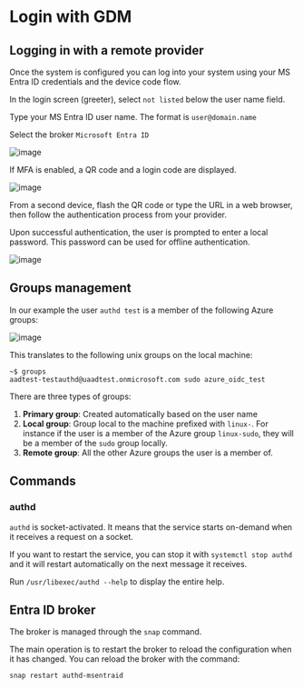 # Login with GDM

## Logging in with a remote provider

Once the system is configured you can log into your system using your MS Entra ID credentials and the device code flow.

In the login screen (greeter), select ```not listed``` below the user name field.

Type your MS Entra ID user name. The format is ```user@domain.name```

Select the broker `Microsoft Entra ID`

![image](https://github.com/ubuntu/authd/assets/1928546/153f2d85-b5ed-4fb2-802c-ad0a10f0e598)

If MFA is enabled, a QR code and a login code are displayed.

![image](https://github.com/ubuntu/authd/assets/1928546/94daf869-2fcb-47e8-aeb9-2f71ff0c3ff9)

From a second device, flash the QR code or type the URL in a web browser, then follow the authentication process from your provider.

Upon successful authentication, the user is prompted to enter a local password. This password can be used for offline authentication.

![image](https://github.com/ubuntu/authd/assets/1928546/c69862c1-9adf-4a07-8f9a-5dada3826a6c)

## Groups management

In our example the user `authd test` is a member of the following Azure groups:

![image](https://github.com/ubuntu/authd/assets/1928546/5f994ae6-7473-4af3-8d1f-64c9dd2e10f8)

This translates to the following unix groups on the local machine:

```shell
~$ groups
aadtest-testauthd@uaadtest.onmicrosoft.com sudo azure_oidc_test
```

There are three types of groups:
1. **Primary group**: Created automatically based on the user name
1. **Local group**: Group local to the machine prefixed with `linux-`. For instance if the user is a member of the Azure group `linux-sudo`, they will be a member of the `sudo` group locally.
1. **Remote group**: All the other Azure groups the user is a member of.

## Commands

### authd

```authd``` is socket-activated. It means that the service starts on-demand when it receives a request on a socket.

If you want to restart the service, you can stop it with ```systemctl stop authd``` and it will restart automatically on the next message it receives.

Run ```/usr/libexec/authd --help``` to display the entire help.

## Entra ID broker

The broker is managed through the ```snap``` command. 

The main operation is to restart the broker to reload the configuration when it has changed. You can reload the broker with the command:

```shell
snap restart authd-msentraid
```
